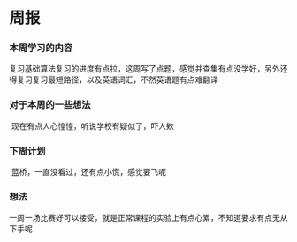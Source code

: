 # 周报

### 本周学习的内容

​	复习基础算法复习的进度有点拉，这周写了点题，感觉并查集有点没学好，另外还得复习复习最短路径，以及英语词汇，不然英语题有点难翻译

### 对于本周的一些想法

​	现在有点人心惶惶，听说学校有疑似了，吓人欸

### 下周计划

​	蓝桥，一直没看过，还有点小慌，感觉要飞呢

### 想法

​	一周一场比赛好可以接受，就是正常课程的实验上有点心累，不知道要求有点无从下手呢
